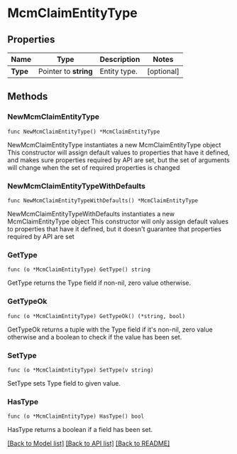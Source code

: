 # McmClaimEntityType

## Properties

Name | Type | Description | Notes
------------ | ------------- | ------------- | -------------
**Type** | Pointer to **string** | Entity type. | [optional] 

## Methods

### NewMcmClaimEntityType

`func NewMcmClaimEntityType() *McmClaimEntityType`

NewMcmClaimEntityType instantiates a new McmClaimEntityType object
This constructor will assign default values to properties that have it defined,
and makes sure properties required by API are set, but the set of arguments
will change when the set of required properties is changed

### NewMcmClaimEntityTypeWithDefaults

`func NewMcmClaimEntityTypeWithDefaults() *McmClaimEntityType`

NewMcmClaimEntityTypeWithDefaults instantiates a new McmClaimEntityType object
This constructor will only assign default values to properties that have it defined,
but it doesn't guarantee that properties required by API are set

### GetType

`func (o *McmClaimEntityType) GetType() string`

GetType returns the Type field if non-nil, zero value otherwise.

### GetTypeOk

`func (o *McmClaimEntityType) GetTypeOk() (*string, bool)`

GetTypeOk returns a tuple with the Type field if it's non-nil, zero value otherwise
and a boolean to check if the value has been set.

### SetType

`func (o *McmClaimEntityType) SetType(v string)`

SetType sets Type field to given value.

### HasType

`func (o *McmClaimEntityType) HasType() bool`

HasType returns a boolean if a field has been set.


[[Back to Model list]](../README.md#documentation-for-models) [[Back to API list]](../README.md#documentation-for-api-endpoints) [[Back to README]](../README.md)


